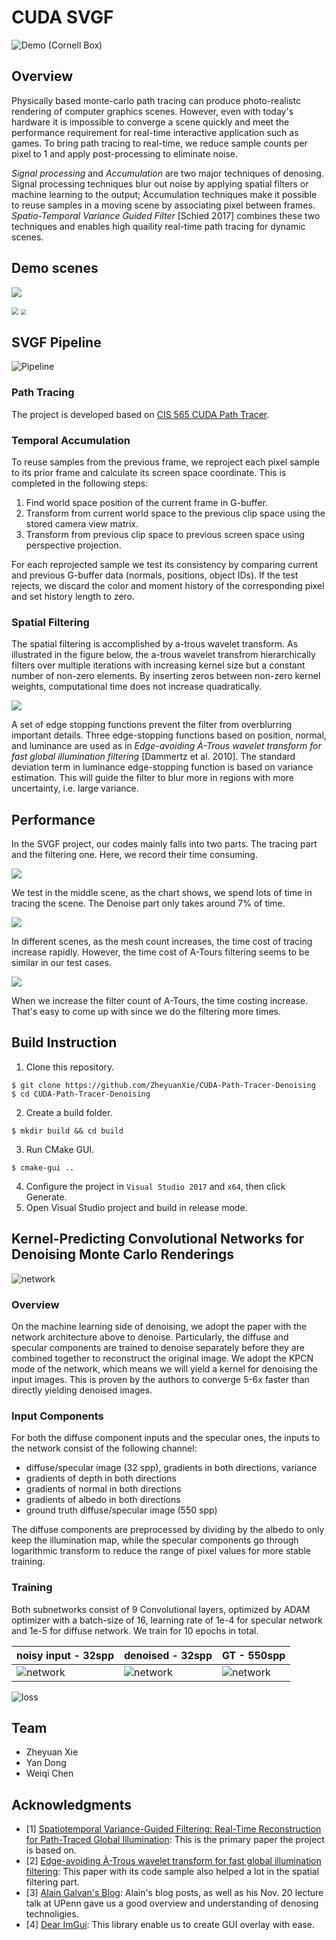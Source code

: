 CUDA SVGF
================
![Demo (Cornell Box)](img/banner.png)

## Overview

Physically based monte-carlo path tracing can produce photo-realistc rendering of computer graphics scenes. However, even with today's hardware it is impossible to converge a scene quickly and meet the performance requirement for real-time interactive application such as games. To bring path tracing to real-time, we reduce sample counts per pixel to 1 and apply post-processing to eliminate noise.

*Signal processing* and *Accumulation* are two major techniques of denosing. Signal processing techniques blur out noise by applying spatial filters or machine learning to the output; Accumulation techniques make it possible to reuse samples in a moving scene by associating pixel between frames. *Spatio-Temporal Variance Guided Filter* [Schied 2017] combines these two techniques and enables high quaility real-time path tracing for dynamic scenes. 

## Demo scenes
![](img/demo.gif)

<img src="img/chairtest2.gif" style="zoom:71%;" />

<img src="img/large1.gif" style="zoom:51%;" />

## SVGF Pipeline
![Pipeline](img/svgf.png)

### Path Tracing
The project is developed based on [CIS 565 CUDA Path Tracer](https://github.com/ZheyuanXie/Project3-CUDA-Path-Tracer). 

### Temporal Accumulation
To reuse samples from the previous frame, we reproject each pixel sample to its prior frame and calculate its screen space coordinate. This is completed in the following steps:
1. Find world space position of the current frame in G-buffer. 
2. Transform from current world space to the previous clip space using the stored camera view matrix.
3. Transform from previous clip space to previous screen space using perspective projection.

For each reprojected sample we test its consistency by comparing current and previous G-buffer data (normals, positions, object IDs). If the test rejects, we discard the color and moment history of the corresponding pixel and set history length to zero.

### Spatial Filtering
The spatial filtering is accomplished by a-trous wavelet transform. As illustrated in the figure below, the a-trous wavelet transfrom hierarchically filters over multiple iterations with increasing kernel size but a constant number of non-zero elements. By inserting zeros between non-zero kernel weights, computational time does not increase quadratically.

![](img/atrous_kernel.png)

A set of edge stopping functions prevent the filter from overblurring important details. Three edge-stopping functions based on position, normal, and luminance are used as in *Edge-avoiding À-Trous wavelet transform for fast global illumination filtering*  [Dammertz et al. 2010]. The standard deviation term in luminance edge-stopping function is based on variance estimation. This will guide the filter to blur more in regions with more uncertainty, i.e. large variance.

## Performance

In the SVGF project, our codes mainly falls into two parts. The tracing part and the filtering one. Here, we record their time consuming.

![](img/one_scene.png)

We test in the middle scene,  as the chart shows, we spend lots of time in tracing the scene. The Denoise part only takes around 7% of time.

![](img/different_scene.png)

In different scenes, as the mesh count increases, the time cost of tracing increase rapidly. However, the time cost of A-Tours filtering seems to be similar in our test cases. 

![](img/count_increase.png)

When we increase the filter count of A-Tours, the time costing increase. That's easy to come up with since we do the filtering more times. 

## Build Instruction
 1. Clone this repository.
 ```
 $ git clone https://github.com/ZheyuanXie/CUDA-Path-Tracer-Denoising
 $ cd CUDA-Path-Tracer-Denoising
 ```
 2. Create a build folder.
 ```
 $ mkdir build && cd build
 ```
 3. Run CMake GUI.
 ```
 $ cmake-gui ..
 ```
 4. Configure the project in `Visual Studio 2017` and `x64`, then click Generate.
 5. Open Visual Studio project and build in release mode.

## Kernel-Predicting Convolutional Networks for Denoising Monte Carlo Renderings

![network](img/network.png)

### Overview
On the machine learning side of denoising, we adopt the paper with the network architecture above to denoise. Particularly, the diffuse and specular components are trained to denoise separately before they are combined together to reconstruct the original image. We adopt the KPCN mode of the network, which means we will yield a kernel for denoising the input images. This is proven by the authors to converge 5-6x faster than directly yielding denoised images.

### Input Components

For both the diffuse component inputs and the specular ones, the inputs to the network consist of the following channel:
* diffuse/specular image (32 spp), gradients in both directions, variance
* gradients of depth in both directions
* gradients of normal in both directions
* gradients of albedo in both directions
* ground truth diffuse/specular image (550 spp)

The diffuse components are preprocessed by dividing by the albedo to only keep the illumination map, while the specular components go through logarithmic transform to reduce the range of pixel values for more stable training.


### Training

Both subnetworks consist of 9 Convolutional layers, optimized by ADAM optimizer with a batch-size of 16, learning rate of 1e-4 for specular network and 1e-5 for diffuse network. We train for 10 epochs in total.

| noisy input - 32spp | denoised - 32spp | GT - 550spp |
| - | - | - |
| ![network](img/noisy.png) | ![network](img/denoised.png) | ![network](img/gt.png) |


![loss](img/loss.png)


## Team
 - Zheyuan Xie
 - Yan Dong
 - Weiqi Chen

## Acknowledgments
 - [1] [Spatiotemporal Variance-Guided Filtering: Real-Time Reconstruction for Path-Traced Global Illumination](https://research.nvidia.com/publication/2017-07_Spatiotemporal-Variance-Guided-Filtering%3A): This is the primary paper the project is based on.
 - [2] [Edge-avoiding À-Trous wavelet transform for fast global illumination filtering](https://dl.acm.org/citation.cfm?id=1921491): This paper with its code sample also helped a lot in the spatial filtering part.
 - [3] [Alain Galvan's Blog](https://alain.xyz/blog/raytracing-denoising): Alain's blog posts, as well as his Nov. 20 lecture talk at UPenn gave us a good overview and understanding of denosing technoligies.
 - [4] [Dear ImGui](https://github.com/ocornut/imgui): This library enable us to create GUI overlay with ease.

